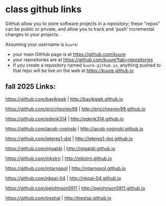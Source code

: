 # class github links


GitHub allow you to store software projects in a  _repository_; these
"repos" can be public or private, and allow you to track and 'push' incremental changes
to your projects.


Assuming your username is `kuure`:
- your main GitHub page is at <https://github.com/kuure>
- your repositories are at <https://github.com/kuure?tab=repositories>
- If you create a repository named `kuure.github.io`, anything pushed to that repo will be live on the web at <https://kuure.github.io>


## fall 2025 Links:

https://github.com/bayikipek | http://bayikipek.github.io


https://github.com/ericchesney99 | http://ericchesney99.github.io


https://github.com/edenk314 | http://edenk314.github.io


https://github.com/jacob-roginski | http://jacob-roginski.github.io


https://github.com/leteres1-dot | http://leteres1-dot.github.io


https://github.com/migaldii | http://migaldii.github.io


https://github.com/mkstrn | http://mkstrn.github.io


https://github.com/mtarnopol | http://mtarnopol.github.io


https://github.com/nkpai-04 | http://nkpai-04.github.io


https://github.com/pejohnson5911 | http://pejohnson5911.github.io


https://github.com/treshai | http://treshai.github.io
 
